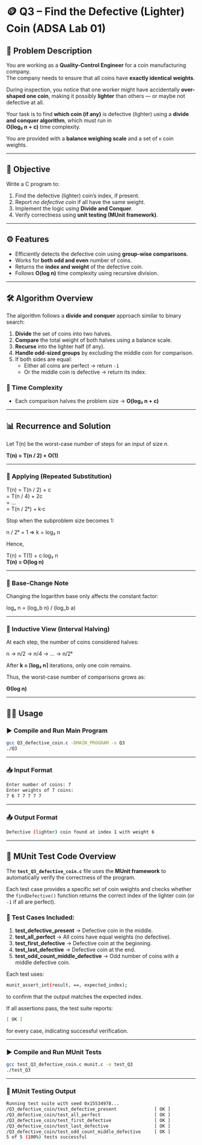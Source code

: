 # 🪙 Q3 – Find the Defective (Lighter) Coin (ADSA Lab 01)

## 📘 Problem Description

You are working as a **Quality-Control Engineer** for a coin manufacturing company.  
The company needs to ensure that all coins have **exactly identical weights**.

During inspection, you notice that one worker might have accidentally **over-shaped one coin**, making it possibly **lighter** than others — or maybe not defective at all.

Your task is to find **which coin (if any)** is defective (lighter) using a **divide and conquer algorithm**, which must run in  
**O(log₂ n + c)** time complexity.

You are provided with a **balance weighing scale** and a set of `n` coin weights.

---

## 🎯 Objective

Write a C program to:

1. Find the defective (lighter) coin’s index, if present.
2. Report *no defective coin* if all have the same weight.
3. Implement the logic using **Divide and Conquer**.
4. Verify correctness using **unit testing (MUnit framework)**.

---

## ⚙️ Features

- Efficiently detects the defective coin using **group-wise comparisons**.
- Works for **both odd and even** number of coins.
- Returns the **index and weight** of the defective coin.
- Follows **O(log n)** time complexity using recursive division.

---

## 🛠️ Algorithm Overview

The algorithm follows a **divide and conquer** approach similar to binary search:

1. **Divide** the set of coins into two halves.
2. **Compare** the total weight of both halves using a balance scale.
3. **Recurse** into the lighter half (if any).
4. **Handle odd-sized groups** by excluding the middle coin for comparison.
5. If both sides are equal:
   - Either all coins are perfect → return `-1`
   - Or the middle coin is defective → return its index.

### 🔹 Time Complexity

- Each comparison halves the problem size → **O(log₂ n + c)**

---

## 📊 Recurrence and Solution

Let T(n) be the worst-case number of steps for an input of size *n*.

**T(n) = T(n / 2) + O(1)**

---

### 🔹 Applying (Repeated Substitution)

T(n) = T(n / 2) + c  
     = T(n / 4) + 2c  
     = ...  
     = T(n / 2ᵏ) + k·c

Stop when the subproblem size becomes 1:

n / 2ᵏ = 1  ⇒  k = log₂ n

Hence,

T(n) = T(1) + c·log₂ n  
**T(n) = O(log n)**

---

### 🔹 Base-Change Note

Changing the logarithm base only affects the constant factor:

logₐ n = (log_b n) / (log_b a)

---

### 🔹 Inductive View (Interval Halving)

At each step, the number of coins considered halves:

n → n/2 → n/4 → ... → n/2ᵏ

After **k = ⌈log₂ n⌉** iterations, only one coin remains. 

Thus, the worst-case number of comparisons grows as:

**Θ(log n)**

 ---

## 🧑‍💻 Usage

### ▶️ Compile and Run Main Program

```bash
gcc Q3_defective_coin.c -DMAIN_PROGRAM -o Q3
./Q3
```

---

### 📥 Input Format

```bash
Enter number of coins: 7
Enter weights of 7 coins:
7 6 7 7 7 7 7
```

---

### 📤 Output Format
 
 ```bash
Defective (lighter) coin found at index 1 with weight 6
```

---

## 🧩 MUnit Test Code Overview

The **`test_Q3_defective_coin.c`** file uses the **MUnit framework** to automatically verify the correctness of the program.

Each test case provides a specific set of coin weights and checks whether the `findDefective()` function returns the correct index of the lighter coin (or `-1` if all are perfect).

### 🧪 Test Cases Included:

1. **test_defective_present** → Defective coin in the middle.  
2. **test_all_perfect** → All coins have equal weights (no defective).  
3. **test_first_defective** → Defective coin at the beginning.  
4. **test_last_defective** → Defective coin at the end.  
5. **test_odd_count_middle_defective** → Odd number of coins with a middle defective coin.

Each test uses:

 ```bash
munit_assert_int(result, ==, expected_index);
 ```

to confirm that the output matches the expected index.

If all assertions pass, the test suite reports:

 ```bash
[ OK ]
 ```

for every case, indicating successful verification.

---

### ▶️ Compile and Run MUnit Tests

```bash
gcc test_Q3_defective_coin.c munit.c -o test_Q3
./test_Q3
```

---

### 🧪 MUnit Testing Output

```bash
Running test suite with seed 0x15534978...
/Q3_defective_coin/test_defective_present              [ OK ]
/Q3_defective_coin/test_all_perfect                    [ OK ]
/Q3_defective_coin/test_first_defective                [ OK ]
/Q3_defective_coin/test_last_defective                 [ OK ]
/Q3_defective_coin/test_odd_count_middle_defective     [ OK ]
5 of 5 (100%) tests successful
```
